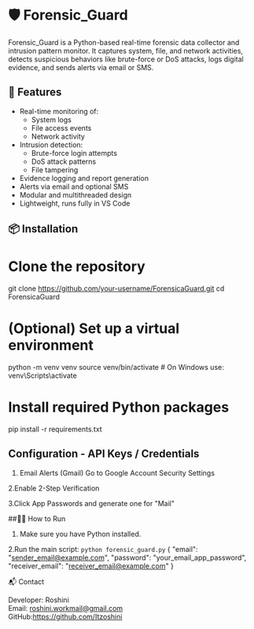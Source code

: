 # 🛡️ Forensic_Guard

Forensic_Guard is a Python-based real-time forensic data collector and intrusion pattern monitor. It captures system, file, and network activities, detects suspicious behaviors like brute-force or DoS attacks, logs digital evidence, and sends alerts via email or SMS.



## 🚀 Features

- Real-time monitoring of:
  - System logs
  - File access events
  - Network activity
- Intrusion detection:
  - Brute-force login attempts
  - DoS attack patterns
  - File tampering
- Evidence logging and report generation
- Alerts via email and optional SMS
- Modular and multithreaded design
- Lightweight, runs fully in VS Code



## 📦 Installation


# Clone the repository
git clone https://github.com/your-username/ForensicaGuard.git
cd ForensicaGuard

# (Optional) Set up a virtual environment
python -m venv venv
source venv/bin/activate       # On Windows use: venv\Scripts\activate

# Install required Python packages
pip install -r requirements.txt


## Configuration - API Keys / Credentials
1. Email Alerts (Gmail)
 Go to Google Account Security Settings

2.Enable 2-Step Verification

3.Click App Passwords and generate one for "Mail"


##🏃‍♀️ How to Run
1. Make sure you have Python installed.

2.Run the main script:
```python forensic_guard.py```
{
  "email": "sender_email@example.com",
  "password": "your_email_app_password",
  "receiver_email": "receiver_email@example.com"
}

📬 Contact

Developer: Roshini  
Email: roshini.workmail@gmail.com  
GitHub:https://github.com/Itzoshini



